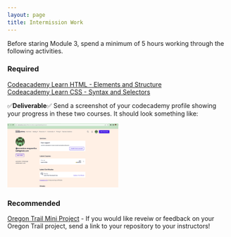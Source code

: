 ```yaml
---
layout: page
title: Intermission Work
---
```


Before staring Module 3, spend a minimum of 5 hours working through the following activities.

### Required
[Codeacademy Learn HTML - Elements and Structure](https://www.codecademy.com/learn/learn-html)  
[Codeacademy Learn CSS - Syntax and Selectors](https://www.codecademy.com/learn/learn-css)

✅**Deliverable**✅ Send a screenshot of your codecademy profile showing your progress in these two courses.  It should look something like:

<img src="/assets/images/module3/intermission/codecademyProfile.png" width="50%">


### Recommended
[Oregon Trail Mini Project](./review) - If you would like reveiw or feedback on your Oregon Trail project, send a link to your repository to your instructors!